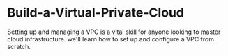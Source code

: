 # Build-a-Virtual-Private-Cloud
Setting up and managing a VPC is a vital skill for anyone looking to master cloud infrastructure. we'll learn how to set up and configure a VPC from scratch.


